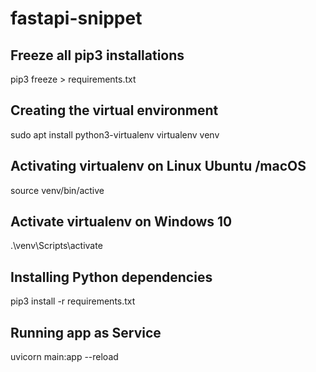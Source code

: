 # fastapi-snippet

## Freeze all pip3 installations
pip3 freeze > requirements.txt

## Creating the virtual environment
sudo apt install python3-virtualenv
virtualenv venv

## Activating virtualenv on Linux Ubuntu /macOS
source venv/bin/active

## Activate virtualenv on Windows 10
.\venv\Scripts\activate

## Installing Python dependencies
pip3 install -r requirements.txt

## Running app as Service
uvicorn main:app --reload